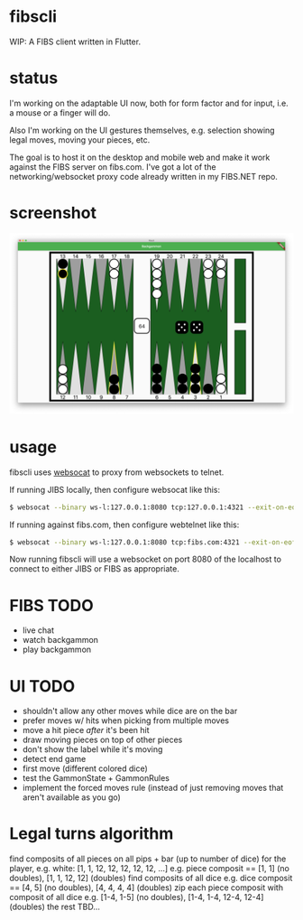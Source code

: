 # fibscli
WIP: A FIBS client written in Flutter.

# status
I'm working on the adaptable UI now, both for form factor and for input, i.e. a mouse or a finger will do.

Also I'm working on the UI gestures themselves, e.g. selection showing legal moves, moving your pieces, etc.

The goal is to host it on the desktop and mobile web and make it work against the FIBS server on fibs.com. I've got a lot of the networking/websocket proxy code already written in my FIBS.NET repo.

# screenshot
![screenshot](readme/screenshot.png)

# usage
fibscli uses [websocat](https://github.com/vi/websocat) to proxy from websockets to telnet.

If running JIBS locally, then configure websocat like this:

```sh
$ websocat --binary ws-l:127.0.0.1:8080 tcp:127.0.0.1:4321 --exit-on-eof -v
```

If running against fibs.com, then configure webtelnet like this:

```sh
$ websocat --binary ws-l:127.0.0.1:8080 tcp:fibs.com:4321 --exit-on-eof -v
```

Now running fibscli will use a websocket on port 8080 of the localhost to connect to either JIBS or FIBS as appropriate.

# FIBS TODO
- live chat
- watch backgammon
- play backgammon

# UI TODO
- shouldn't allow any other moves while dice are on the bar
- prefer moves w/ hits when picking from multiple moves
- move a hit piece *after* it's been hit
- draw moving pieces on top of other pieces
- don't show the label while it's moving
- detect end game
- first move (different colored dice)
- test the GammonState + GammonRules
- implement the forced moves rule (instead of just removing moves that aren't available as you go)

# Legal turns algorithm
find composits of all pieces on all pips + bar (up to number of dice) for the player, e.g. white: [1, 1, 12, 12, 12, 12, 12, ...]
  e.g. piece composit == [1, 1] (no doubles),  [1, 1, 12, 12] (doubles)
find composits of all dice
  e.g. dice composit == [4, 5] (no doubles), [4, 4, 4, 4] (doubles)
zip each piece composit with composit of all dice
  e.g. [1-4, 1-5] (no doubles), [1-4, 1-4, 12-4, 12-4] (doubles)
the rest TBD...